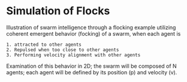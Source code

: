# Simulation of Flocks




Illustration of swarm intelligence through a flocking example utilizing coherent emergent behavior (focking) of a swarm, when each agent is

    1. attracted to other agents
    2. Repulsed when too close to other agents
    3. Performing velocity alignment with other agents

Examination of this behavior in 2D; the swarm will be composed of N agents; each agent will be defined by its position (p) and velocity (v).
